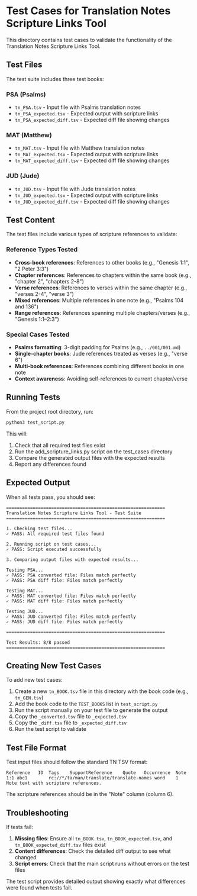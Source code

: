 # Test Cases for Translation Notes Scripture Links Tool

This directory contains test cases to validate the functionality of the Translation Notes Scripture Links Tool.

## Test Files

The test suite includes three test books:

### PSA (Psalms)

- `tn_PSA.tsv` - Input file with Psalms translation notes
- `tn_PSA_expected.tsv` - Expected output with scripture links
- `tn_PSA_expected_diff.tsv` - Expected diff file showing changes

### MAT (Matthew)

- `tn_MAT.tsv` - Input file with Matthew translation notes
- `tn_MAT_expected.tsv` - Expected output with scripture links
- `tn_MAT_expected_diff.tsv` - Expected diff file showing changes

### JUD (Jude)

- `tn_JUD.tsv` - Input file with Jude translation notes
- `tn_JUD_expected.tsv` - Expected output with scripture links
- `tn_JUD_expected_diff.tsv` - Expected diff file showing changes

## Test Content

The test files include various types of scripture references to validate:

### Reference Types Tested

- **Cross-book references**: References to other books (e.g., "Genesis 1:1", "2 Peter 3:3")
- **Chapter references**: References to chapters within the same book (e.g., "chapter 2", "chapters 2-8")
- **Verse references**: References to verses within the same chapter (e.g., "verses 2-4", "verse 3")
- **Mixed references**: Multiple references in one note (e.g., "Psalms 104 and 136")
- **Range references**: References spanning multiple chapters/verses (e.g., "Genesis 1:1–2:3")

### Special Cases Tested

- **Psalms formatting**: 3-digit padding for Psalms (e.g., `../001/001.md`)
- **Single-chapter books**: Jude references treated as verses (e.g., "verse 6")
- **Multi-book references**: References combining different books in one note
- **Context awareness**: Avoiding self-references to current chapter/verse

## Running Tests

From the project root directory, run:

```bash
python3 test_script.py
```

This will:

1. Check that all required test files exist
2. Run the add_scripture_links.py script on the test_cases directory
3. Compare the generated output files with the expected results
4. Report any differences found

## Expected Output

When all tests pass, you should see:

```
============================================================
Translation Notes Scripture Links Tool - Test Suite
============================================================

1. Checking test files...
✓ PASS: All required test files found

2. Running script on test cases...
✓ PASS: Script executed successfully

3. Comparing output files with expected results...

Testing PSA...
✓ PASS: PSA converted file: Files match perfectly
✓ PASS: PSA diff file: Files match perfectly

Testing MAT...
✓ PASS: MAT converted file: Files match perfectly
✓ PASS: MAT diff file: Files match perfectly

Testing JUD...
✓ PASS: JUD converted file: Files match perfectly
✓ PASS: JUD diff file: Files match perfectly

============================================================

Test Results: 8/8 passed
============================================================
```

## Creating New Test Cases

To add new test cases:

1. Create a new `tn_BOOK.tsv` file in this directory with the book code (e.g., `tn_GEN.tsv`)
2. Add the book code to the `TEST_BOOKS` list in `test_script.py`
3. Run the script manually on your test file to generate the output
4. Copy the `_converted.tsv` file to `_expected.tsv`
5. Copy the `_diff.tsv` file to `_expected_diff.tsv`
6. Run the test script to validate

## Test File Format

Test input files should follow the standard TN TSV format:

```
Reference	ID	Tags	SupportReference	Quote	Occurrence	Note
1:1	abc1		rc://*/ta/man/translate/translate-names	word	1	Note text with scripture references.
```

The scripture references should be in the "Note" column (column 6).

## Troubleshooting

If tests fail:

1. **Missing files**: Ensure all `tn_BOOK.tsv`, `tn_BOOK_expected.tsv`, and `tn_BOOK_expected_diff.tsv` files exist
2. **Content differences**: Check the detailed diff output to see what changed
3. **Script errors**: Check that the main script runs without errors on the test files

The test script provides detailed output showing exactly what differences were found when tests fail.
